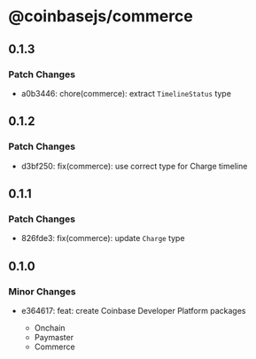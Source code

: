 # @coinbasejs/commerce

## 0.1.3

### Patch Changes

- a0b3446: chore(commerce): extract `TimelineStatus` type

## 0.1.2

### Patch Changes

- d3bf250: fix(commerce): use correct type for Charge timeline

## 0.1.1

### Patch Changes

- 826fde3: fix(commerce): update `Charge` type

## 0.1.0

### Minor Changes

- e364617: feat: create Coinbase Developer Platform packages

  - Onchain
  - Paymaster
  - Commerce

